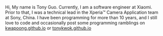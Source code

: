 <!--
tonykwok/tonykwok** is a ✨ _special_ ✨ repository because its `README.md` (this file) appears on your GitHub profile.
-->

Hi, My name is Tony Guo. Currently, I am a software engineer at Xiaomi. Prior to that, I was a technical lead in the Xperia™ Camera Application team at Sony, China. I have been programming for more than 10 years, and I still love to code and occasionally post some programming ramblings on [kwapoong.github.io](https://kwapoong.github.io) or [tonykwok.github.io](https://tonykwok.github.io)
